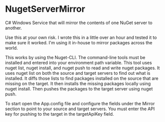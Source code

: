 # NugetServerMirror
C# Windows Service that will mirror the contents of one NuGet server to another.

Use this at your own risk.  I wrote this in a little over an hour and tested it to make sure it worked. I'm using it in-house to mirror
packages across the world.

This works by using the Nuget-CLI.  The command-line tools must be installed and entered into your environment path variable. 
This tool uses nuget list, nuget install, and nuget push to read and write nuget packages.
It uses nuget list on both the source and target servers to find out what is installed.  It diffs those lists to find packages installed 
on the source that are missing on the target. It then installs the missing packages locally using nuget install.  Then pushes the 
packages to the target server using nuget push.

To start open the App.config file and configure the fields under the Mirror section to point to your source and target servers.  You must 
enter the API key for pushing to the target in the targetApiKey field.

<?xml version="1.0" encoding="utf-8" ?>
<configuration>
  <configSections>
    <section name="Mirror" type="System.Configuration.NameValueSectionHandler" />
  </configSections>
  <Mirror>
    <add key="source" value="<insert nuget URL here>" /> <!--  Example for url:  http://api.nuget.org/v3/index.json -->
    <add key="target" value="<insert nuget URL here>" /><!--  Example for url:  http://api.nuget.org/v3/index.json -->
    <add key="targetApiKey" value="key" />
  </Mirror>
    <startup> 
        <supportedRuntime version="v4.0" sku=".NETFramework,Version=v4.6.2" />
    </startup>
</configuration>
